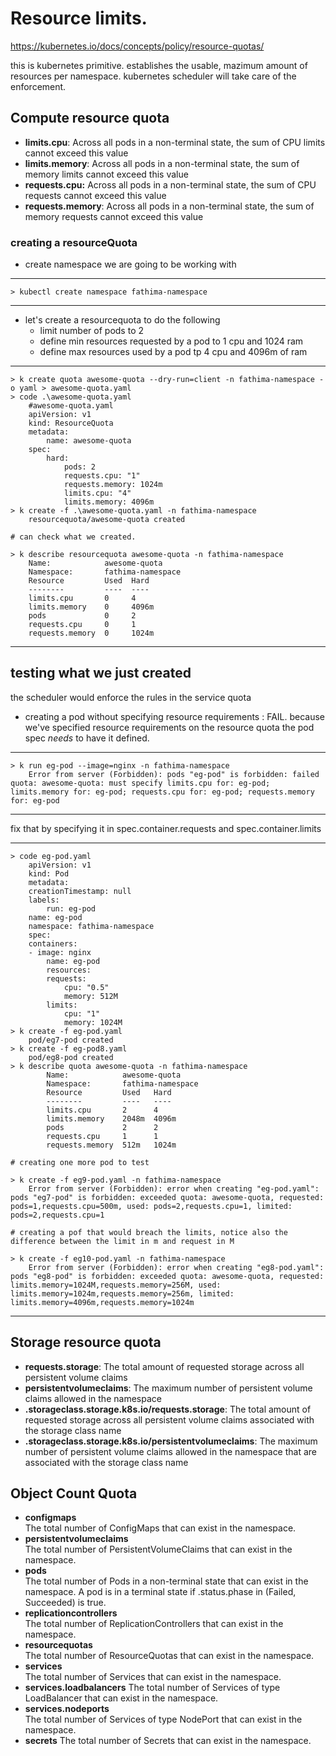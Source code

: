 # Resource limits.

https://kubernetes.io/docs/concepts/policy/resource-quotas/

this is kubernetes primitive. 
establishes the usable, mazimum amount of resources per namespace. 
kubernetes scheduler will take care of the enforcement.

## Compute resource quota

* **limits.cpu**:
     Across all pods in a non-terminal state, the sum of CPU limits cannot exceed this value
* **limits.memory**:
     Across all pods in a non-terminal state, the sum of memory limits cannot exceed this value
* **requests.cpu:** 
     Across all pods in a non-terminal state, the sum of CPU requests cannot exceed this value
* **requests.memory**:
     Across all pods in a non-terminal state, the sum of memory requests cannot exceed this value

### creating a resourceQuota

- create namespace we are going to be working with 

---
    > kubectl create namespace fathima-namespace
---

- let's create a resourcequota to do the following 
    * limit number of pods to 2
    * define min resources requested by a pod to 1 cpu and 1024 ram
    * define max resources used by a pod tp 4 cpu and 4096m of ram
---
    > k create quota awesome-quota --dry-run=client -n fathima-namespace -o yaml > awesome-quota.yaml
    > code .\awesome-quota.yaml
        #awesome-quota.yaml
        apiVersion: v1
        kind: ResourceQuota
        metadata:
            name: awesome-quota
        spec: 
            hard:
                pods: 2
                requests.cpu: "1"
                requests.memory: 1024m
                limits.cpu: "4"
                limits.memory: 4096m
    > k create -f .\awesome-quota.yaml -n fathima-namespace
        resourcequota/awesome-quota created

    # can check what we created. 

    > k describe resourcequota awesome-quota -n fathima-namespace
        Name:            awesome-quota
        Namespace:       fathima-namespace
        Resource         Used  Hard
        --------         ----  ----
        limits.cpu       0     4
        limits.memory    0     4096m
        pods             0     2
        requests.cpu     0     1
        requests.memory  0     1024m
---

## testing what we just created

the scheduler would enforce the rules in the service quota

* creating a pod without specifying resource requirements : FAIL.
    because we've specified resource requirements on the resource quota the pod spec *needs* to have it defined.

---
    > k run eg-pod --image=nginx -n fathima-namespace
        Error from server (Forbidden): pods "eg-pod" is forbidden: failed quota: awesome-quota: must specify limits.cpu for: eg-pod; limits.memory for: eg-pod; requests.cpu for: eg-pod; requests.memory for: eg-pod
---

fix that by specifying it in spec.container.requests and spec.container.limits

--- 
    > code eg-pod.yaml
        apiVersion: v1
        kind: Pod
        metadata:
        creationTimestamp: null
        labels:
            run: eg-pod
        name: eg-pod
        namespace: fathima-namespace
        spec:
        containers:
        - image: nginx
            name: eg-pod
            resources: 
            requests: 
                cpu: "0.5"
                memory: 512M
            limits:
                cpu: "1"
                memory: 1024M
    > k create -f eg-pod.yaml
        pod/eg7-pod created
    > k create -f eg-pod8.yaml
        pod/eg8-pod created
    > k describe quota awesome-quota -n fathima-namespace
            Name:            awesome-quota
            Namespace:       fathima-namespace
            Resource         Used   Hard
            --------         ----   ----
            limits.cpu       2      4
            limits.memory    2048m  4096m
            pods             2      2
            requests.cpu     1      1
            requests.memory  512m   1024m
    
    # creating one more pod to test

    > k create -f eg9-pod.yaml -n fathima-namespace
        Error from server (Forbidden): error when creating "eg-pod.yaml": pods "eg7-pod" is forbidden: exceeded quota: awesome-quota, requested: pods=1,requests.cpu=500m, used: pods=2,requests.cpu=1, limited: pods=2,requests.cpu=1

    # creating a pof that would breach the limits, notice also the difference between the limit in m and request in M

    > k create -f eg10-pod.yaml -n fathima-namespace
        Error from server (Forbidden): error when creating "eg8-pod.yaml": pods "eg8-pod" is forbidden: exceeded quota: awesome-quota, requested: limits.memory=1024M,requests.memory=256M, used: limits.memory=1024m,requests.memory=256m, limited: limits.memory=4096m,requests.memory=1024m
---

## Storage resource quota

* **requests.storage**: 
    The total amount of requested storage across all persistent volume claims
* **persistentvolumeclaims**: 
    The maximum number of persistent volume claims allowed in the namespace
* **.storageclass.storage.k8s.io/requests.storage**: 
    The total amount of requested storage across all persistent volume claims associated with the storage class name
* **.storageclass.storage.k8s.io/persistentvolumeclaims**: 
    The maximum number of persistent volume claims allowed in the namespace that are associated with the storage class name

## Object Count Quota

* **configmaps**	
    The total number of ConfigMaps that can exist in the namespace.
* **persistentvolumeclaims**	
    The total number of PersistentVolumeClaims that can exist in the namespace.
* **pods**	
    The total number of Pods in a non-terminal state that can exist in the namespace. A pod is in a terminal state if .status.phase in (Failed, Succeeded) is true.
* **replicationcontrollers**	
    The total number of ReplicationControllers that can exist in the namespace.
* **resourcequotas**	
    The total number of ResourceQuotas that can exist in the namespace.
* **services**	
    The total number of Services that can exist in the namespace.
* **services.loadbalancers**
    The total number of Services of type LoadBalancer that can exist in the namespace.
* **services.nodeports**	
    The total number of Services of type NodePort that can exist in the namespace.
* **secrets**
    The total number of Secrets that can exist in the namespace.